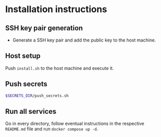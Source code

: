 # Installation instructions

## SSH key pair generation

- Generate a SSH key pair and add the public key to the host machine.

## Host setup

Push `install.sh` to the host machine and execute it.

## Push secrets

```bash
$SECRETS_DIR/push_secrets.sh
```

## Run all services

Go in every directory, follow eventual instructions in the respective `README.md` file and run `docker compose up -d`.
